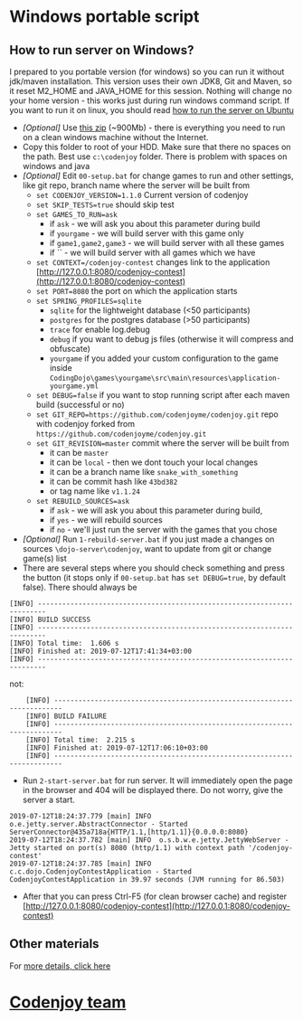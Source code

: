 Windows portable script
=======================

How to run server on Windows?
-----------------------------
I prepared to you portable version (for windows) so you can run it without
jdk/maven installation. This version uses their own JDK8, Git and Maven,
so it reset M2_HOME and JAVA_HOME for this session. Nothing will change no
your home version - this works just during run windows command script.
If you want to run it on linux, you should read
[how to run the server on Ubuntu](https://github.com/codenjoyme/codenjoy/tree/master/CodingDojo/portable/linux-docker-compose#ubuntu-portable-script)
- *[Optional]* Use [this zip](https://epa.ms/EBW39) (~900Mb) - there is everything you need to run on a clean
windows machine without the Internet.
- Copy this folder to root of your HDD. Make sure that there no spaces on the path.
Best use `c:\codenjoy` folder. There is problem with spaces on windows and java
- *[Optional]* Edit `00-setup.bat` for change games to run and other settings,
like git repo, branch name where the server will be built from
  * `set CODENJOY_VERSION=1.1.0` Current version of codenjoy
  * `set SKIP_TESTS=true` should skip test
  * `set GAMES_TO_RUN=ask`
     * if `ask` - we will ask you about this parameter during build
     * if `yourgame` - we will build server with this game only
     * if `game1,game2,game3` - we will build server with all these games
     * if `` - we will build server with all games which we have
  * `set CONTEXT=/codenjoy-contest` changes link to the
    application [http://127.0.0.1:8080/codenjoy-contest](http://127.0.0.1:8080/codenjoy-contest)
  * `set PORT=8080` the port on which the application starts
  * `set SPRING_PROFILES=sqlite`
    * `sqlite` for the lightweight database (<50 participants)
    * `postgres` for the postgres database (>50 participants)
    * `trace` for enable log.debug
    * `debug` if you want to debug js files (otherwise it will compress and obfuscate)
    * `yourgame` if you added your custom configuration to the game inside `CodingDojo\games\yourgame\src\main\resources\application-yourgame.yml`
  * `set DEBUG=false` if you want to stop running script after each maven build (successful or no)
  * `set GIT_REPO=https://github.com/codenjoyme/codenjoy.git` repo with codenjoy forked from `https://github.com/codenjoyme/codenjoy.git`
  * `set GIT_REVISION=master` commit where the server will be built from
    * it can be `master`
    * it can be `local` - then we dont touch your local changes
    * it can be a branch name like `snake_with_something`
    * it can be commit hash like `43bd382`
    * or tag name like `v1.1.24`
  * `set REBUILD_SOURCES=ask`
    * if `ask` - we will ask you about this parameter during build,
    * if `yes` - we will rebuild sources
    * if `no` - we'll just run the server with the games that you chose
- *[Optional]* Run `1-rebuild-server.bat` if you just made a changes on
sources `\dojo-server\codenjoy`, want to update from git or change game(s) list
- There are several steps where you should check something and press the
button (it stops only if `00-setup.bat` has `set DEBUG=true`, by default false).
There should always be
```
[INFO] ------------------------------------------------------------------------
[INFO] BUILD SUCCESS
[INFO] ------------------------------------------------------------------------
[INFO] Total time:  1.606 s
[INFO] Finished at: 2019-07-12T17:41:34+03:00
[INFO] ------------------------------------------------------------------------
```
not:
```
    [INFO] ------------------------------------------------------------------------
    [INFO] BUILD FAILURE
    [INFO] ------------------------------------------------------------------------
    [INFO] Total time:  2.215 s
    [INFO] Finished at: 2019-07-12T17:06:10+03:00
    [INFO] ------------------------------------------------------------------------
```
- Run `2-start-server.bat` for run server. It will immediately open the
page in the browser and 404 will be displayed there. Do not worry, give
the server a start.
```
2019-07-12T18:24:37.779 [main] INFO  o.e.jetty.server.AbstractConnector - Started ServerConnector@435a718a{HTTP/1.1,[http/1.1]}{0.0.0.0:8080}
2019-07-12T18:24:37.782 [main] INFO  o.s.b.w.e.jetty.JettyWebServer - Jetty started on port(s) 8080 (http/1.1) with context path '/codenjoy-contest'
2019-07-12T18:24:37.785 [main] INFO  c.c.dojo.CodenjoyContestApplication - Started CodenjoyContestApplication in 39.97 seconds (JVM running for 86.503)
```
- After that you can press Ctrl-F5 (for clean browser cache) and register
[http://127.0.0.1:8080/codenjoy-contest](http://127.0.0.1:8080/codenjoy-contest)

Other materials
--------------
For [more details, click here](https://github.com/codenjoyme/codenjoy#codenjoy)

[Codenjoy team](http://codenjoy.com/portal/?page_id=51)
===========